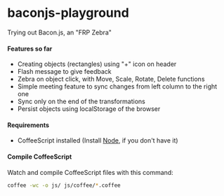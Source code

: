 baconjs-playground
==================

Trying out Bacon.js, an "FRP Zebra"

#### Features so far

* Creating objects (rectangles) using "+" icon on header
* Flash message to give feedback
* Zebra on object click, with Move, Scale, Rotate, Delete functions
* Simple meeting feature to sync changes from left column to the right one
* Sync only on the end of the transformations
* Persist objects using localStorage of the browser


#### Requirements

* CoffeeScript installed (Install [Node](http://nodejs.org/), if you don't have it)


#### Compile CoffeeScript

Watch and compile CoffeeScript files with this command:

```bash
coffee -wc -o js/ js/coffee/*.coffee
```
